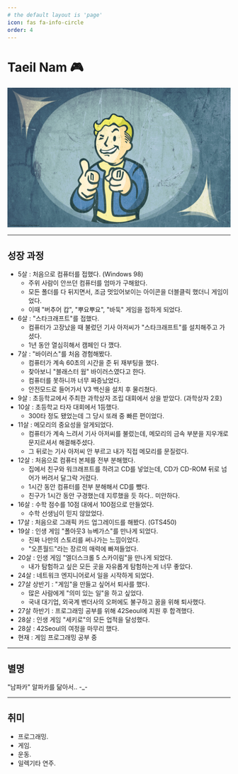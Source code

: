 ```yaml
---
# the default layout is 'page'
icon: fas fa-info-circle
order: 4
---
```


# Taeil Nam 🎮
![image](/assets/img/about/fallout.jpg)

---

## 성장 과정
- 5살 : 처음으로 컴퓨터를 접했다. (Windows 98)
	- 주위 사람이 안쓰던 컴퓨터를 엄마가 구해왔다.
	- 모든 폴더를 다 뒤지면서, 조금 멋있어보이는 아이콘을 더블클릭 했더니 게임이었다.
	- 이때 "버추어 캅", "뿌요뿌요", "바둑" 게임을 접하게 되었다.
- 6살 : "스타크래프트"를 접했다.
	- 컴퓨터가 고장났을 때 불렀던 기사 아저씨가 "스타크래프트"를 설치해주고 가셨다.
	- 1년 동안 열심히해서 캠페인 다 깼다.
- 7살 : "바이러스"를 처음 경험해봤다.
	- 컴퓨터가 계속 60초의 시간을 준 뒤 재부팅을 했다.
	- 찾아보니 "블래스터 웜" 바이러스였다고 한다.
	- 컴퓨터를 못하니까 너무 짜증났었다.
	- 안전모드로 들어가서 V3 백신을 설치 후 물리쳤다.
- 9살 : 초등학교에서 주최한 과학상자 조립 대회에서 상을 받았다. (과학상자 2호)
- 10살 : 초등학교 타자 대회에서 1등했다.
	- 300타 정도 됐었는데 그 당시 또래 중 빠른 편이었다.
- 11살 : 메모리의 중요성을 알게되었다.
	- 컴퓨터가 계속 느려서 기사 아저씨를 불렀는데, 메모리의 금속 부분을 지우개로 문지르셔서 해결해주셨다.
	- 그 뒤로는 기사 아저씨 안 부르고 내가 직접 메모리를 문질렀다.
- 12살 : 처음으로 컴퓨터 본체를 전부 분해했다.
	- 집에서 친구와 워크래프트를 하려고 CD를 넣었는데, CD가 CD-ROM 뒤로 넘어가 버려서 달그락 거렸다.
	- 1시간 동안 컴퓨터를 전부 분해해서 CD를 뺐다.
	- 친구가 1시간 동안 구경했는데 지루했을 듯 하다.. 미안하다.
- 16살 : 수학 점수를 10점 대에서 100점으로 만들었다.
	- 수학 선생님이 믿지 않았었다.
- 17살 : 처음으로 그래픽 카드 업그레이드를 해봤다. (GTS450)
- 19살 : 인생 게임 "폴아웃3 뉴베가스"를 만나게 되었다.
	- 진짜 나만의 스토리를 써나가는 느낌이었다.
	- "오픈월드"라는 장르의 매력에 빠져들었다.
- 20살 : 인생 게임 "엘더스크롤 5 스카이림"을 만나게 되었다.
	- 내가 탐험하고 싶은 모든 곳을 자유롭게 탐험하는게 너무 좋았다.
- 24살 : 네트워크 엔지니어로서 일을 시작하게 되었다.
- 27살 상반기 : "게임"을 만들고 싶어서 퇴사를 했다.
	- 많은 사람에게 "의미 있는 일"을 하고 싶었다.
	- 국내 대기업, 외국계 벤더사의 오퍼에도 불구하고 꿈을 위해 퇴사했다.
- 27살 하반기 : 프로그래밍 공부를 위해 42Seoul에 지원 후 합격했다.
- 28살 : 인생 게임 "세키로"의 모든 업적을 달성했다.
- 28살 : 42Seoul의 여정을 마무리 했다.
- 현재 : 게임 프로그래밍 공부 중

---

## 별명
"남파카"
알파카를 닮아서.. -_-

---

## 취미
- 프로그래밍.
- 게임.
- 운동.
- 일렉기타 연주.
